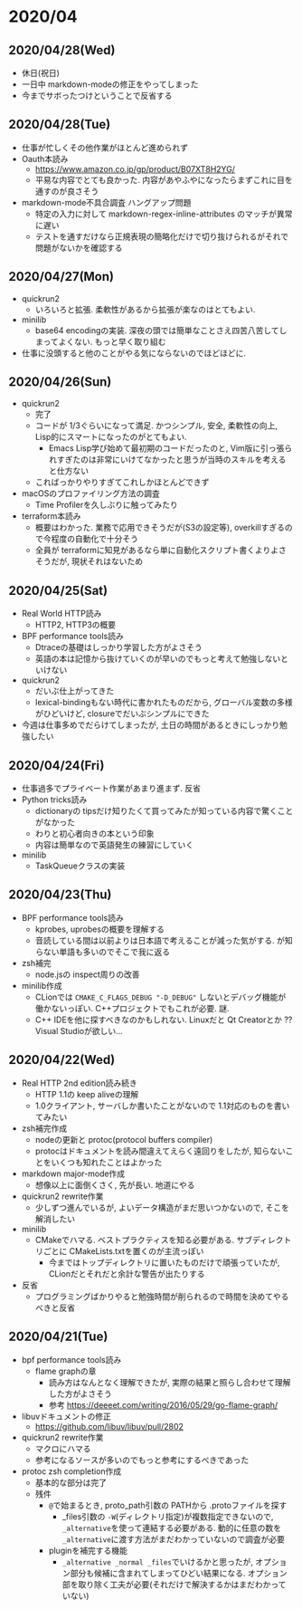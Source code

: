 # 2020/04

## 2020/04/28(Wed)

- 休日(祝日)
- 一日中 markdown-modeの修正をやってしまった
- 今までサボったつけということで反省する

## 2020/04/28(Tue)

- 仕事が忙しくその他作業がほとんど進められず
- Oauth本読み
  - https://www.amazon.co.jp/gp/product/B07XT8H2YG/
  - 平易な内容でとても良かった. 内容があやふやになったらまずこれに目を通すのが良さそう
- markdown-mode不具合調査 ハングアップ問題
  - 特定の入力に対して markdown-regex-inline-attributes のマッチが異常に遅い
  - テストを通すだけなら正規表現の簡略化だけで切り抜けられるがそれで問題がないかを確認する

## 2020/04/27(Mon)

- quickrun2
  - いろいろと拡張. 柔軟性があるから拡張が楽なのはとてもよい.
- minilib
  - base64 encodingの実装. 深夜の頭では簡単なことさえ四苦八苦してしまってよくない. もっと早く取り組む
- 仕事に没頭すると他のことがやる気にならないのでほどほどに.

## 2020/04/26(Sun)

- quickrun2
  - 完了
  - コードが 1/3ぐらいになって満足. かつシンプル, 安全, 柔軟性の向上, Lisp的にスマートになったのがとてもよい.
    - Emacs Lisp学び始めて最初期のコードだったのと, Vim版に引っ張られすぎたのは非常にいけてなかったと思うが当時のスキルを考えると仕方ない
  - こればっかりやりすぎてこれしかほとんどできず
- macOSのプロファイリング方法の調査
  - Time Profilerを久しぶりに触ってみたり
- terraform本読み
  - 概要はわかった. 業務で応用できそうだが(S3の設定等), overkillすぎるので今程度の自動化で十分そう
  - 全員が terraformに知見があるなら単に自動化スクリプト書くよりよさそうだが, 現状それはないため

## 2020/04/25(Sat)

- Real World HTTP読み
  - HTTP2, HTTP3の概要
- BPF performance tools読み
  - Dtraceの基礎はしっかり学習した方がよさそう
  - 英語の本は記憶から抜けていくのが早いのでもっと考えて勉強しないといけない
- quickrun2
  - だいぶ仕上がってきた
  - lexical-bindingもない時代に書かれたものだから, グローバル変数の多様がひどいけど, closureでだいぶシンプルにできた
- 今週は仕事多めでだらけてしまったが, 土日の時間があるときにしっかり勉強したい

## 2020/04/24(Fri)

- 仕事過多でプライベート作業があまり進まず. 反省
- Python tricks読み
  - dictionaryの tipsだけ知りたくて買ってみたが知っている内容で驚くことがなかった
  - わりと初心者向きの本という印象
  - 内容は簡単なので英語発生の練習にしていく
- minilib
  - TaskQueueクラスの実装

## 2020/04/23(Thu)

- BPF performance tools読み
  - kprobes, uprobesの概要を理解する
  - 音読している間は以前よりは日本語で考えることが減った気がする. が知らない単語も多いのでそこで我に返る
- zsh補完
  - node.jsの inspect周りの改善
- minilib作成
  - CLionでは `CMAKE_C_FLAGS_DEBUG "-D_DEBUG"` しないとデバッグ機能が働かないっぽい. C++プロジェクトでもこれが必要. 謎.
  - C++ IDEを他に探すべきなのかもしれない. Linuxだと Qt Creatorとか ?? Visual Studioが欲しい...

## 2020/04/22(Wed)

- Real HTTP 2nd edition読み続き
  - HTTP 1.1の keep aliveの理解
  - 1.0クライアント, サーバしか書いたことがないので 1.1対応のものを書いてみたい
- zsh補完作成
  - nodeの更新と protoc(protocol buffers compiler)
  - protocはドキュメントを読み間違えてえらく遠回りをしたが, 知らないことをいくつも知れたことはよかった
- markdown major-mode作成
  - 想像以上に面倒くさく, 先が長い. 地道にやる
- quickrun2 rewrite作業
  - 少しずつ進んでいるが, よいデータ構造がまだ思いつかないので, そこを解消したい
- minilib
  - CMakeでハマる. ベストプラクティスを知る必要がある. サブディレクトリごとに CMakeLists.txtを置くのが主流っぽい
    - 今まではトップディレクトリに置いたものだけで頑張っていたが, CLionだとそれだと余計な警告が出たりする
- 反省
  - プログラミングばかりやると勉強時間が削られるので時間を決めてやるべきと反省

## 2020/04/21(Tue)

- bpf performance tools読み
  - flame graphの章
    - 読み方はなんとなく理解できたが, 実際の結果と照らし合わせて理解した方がよさそう
    - 参考 https://deeeet.com/writing/2016/05/29/go-flame-graph/
- libuvドキュメントの修正
  - https://github.com/libuv/libuv/pull/2802
- quickrun2 rewrite作業
  - マクロにハマる
  - 参考になるソースが多いのでもっと参考にするべきであった
- protoc zsh completion作成
  - 基本的な部分は完了
  - 残件
    - `@`で始まるとき, proto_path引数の PATHから .protoファイルを探す
      - _files引数の `-W`(ディレクトリ指定)が複数指定できないので, `_alternative`を使って連結する必要がある. 動的に任意の数を `_alternative`に渡す方法がまだわかっていないので調査が必要
    - pluginを補完する機能
      - `_alternative _normal _files`でいけるかと思ったが, オプション部分も候補に含まれてしまってひどい結果になる. オプション部を取り除く工夫が必要(それだけで解決するかはまだわかっていない)
